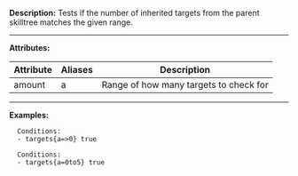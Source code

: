 **Description:** Tests if the number of inherited targets from the parent skilltree matches the given range.

---

**Attributes:**

| Attribute | Aliases        | Description               |
| --------- | -------------  | ------------------------- |
| amount| a| Range of how many targets to check for|

---

**Examples:**

```
  Conditions:
  - targets{a=>0} true
```

```
  Conditions:
  - targets{a=0to5} true
```